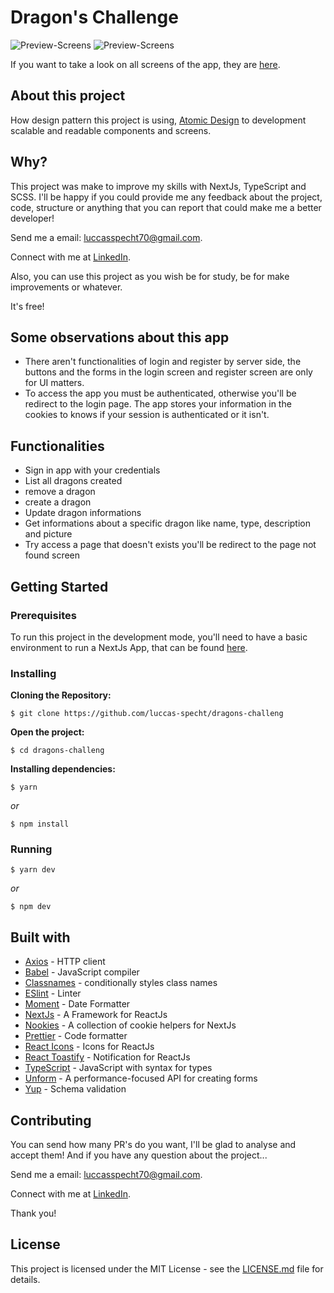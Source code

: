 
# Dragon's Challenge

![Preview-Screens](https://github.com/luccas-specht/dragons-challenge/blob/main/images/frame-page-one.png)
![Preview-Screens](https://github.com/luccas-specht/dragons-challenge/blob/main/images/frame-page-second.png)

If you want to take a look on all screens of the app, they are [here](https://drive.google.com/drive/folders/1S8fNuvo6WKrvTXs2iCd9y0lFNx3ngDKo?usp=sharing).


## About this project
How design pattern this project is using, [Atomic Design](https://bradfrost.com/blog/post/atomic-web-design/) to development scalable and readable components and screens.

## Why?

This project was make to improve my skills with NextJs, TypeScript and SCSS. I'll be happy if you could provide me any feedback about the project, code, structure or anything that you can report that could make me a better developer!

Send me a email: luccasspecht70@gmail.com.

Connect with me at [LinkedIn](https://www.linkedin.com/in/luccas-specht/).

Also, you can use this project as you wish be for study, be for make improvements or whatever.

It's free!

## Some observations about this app

- There aren't functionalities of login and register by server side, the buttons and the forms in the login screen and register screen are only for UI matters.
- To access the app you must be authenticated, otherwise you'll be redirect to the login page. The app stores your information in the cookies to knows if your session is  authenticated or it isn't.

## Functionalities

- Sign in app with your credentials
- List all dragons created
- remove a dragon
- create a dragon
- Update dragon informations
- Get informations about a specific dragon like name, type, description and picture  
- Try access a page that doesn't exists you'll be redirect to the page not found screen

## Getting Started

### Prerequisites
To run this project in the development mode, you'll need to have a basic environment to run a NextJs App, that can be found [here](https://nextjs.org/docs/getting-started).


### Installing
**Cloning the Repository:**
```
$ git clone https://github.com/luccas-specht/dragons-challeng
```

**Open the project:**
```
$ cd dragons-challeng
```

**Installing dependencies:**
```
$ yarn
```

_or_

```
$ npm install
```

### Running
```
$ yarn dev
```

_or_

```
$ npm dev
```

## Built with

- [Axios](https://github.com/axios/axios) - HTTP client
- [Babel](https://babeljs.io/) - JavaScript compiler
- [Classnames](https://github.com/JedWatson/classnames) - conditionally styles class names
- [ESlint](https://eslint.org/) - Linter
- [Moment](https://momentjs.com) - Date Formatter
- [NextJs](https://nextjs.org) - A Framework for ReactJs 
- [Nookies](https://prettier.io/) - A collection of cookie helpers for NextJs
- [Prettier](https://prettier.io/) - Code formatter
- [React Icons](https://react-icons.github.io/react-icons/) - Icons for ReactJs
- [React Toastify](https://fkhadra.github.io/react-toastify/introduction) - Notification for ReactJs
- [TypeScript](https://www.typescriptlang.org) - JavaScript with syntax for types
- [Unform](https://unform.dev) - A performance-focused API for creating forms
- [Yup](https://docs.yup.io) - Schema validation


## Contributing

You can send how many PR's do you want, I'll be glad to analyse and accept them! And if you have any question about the project...

Send me a email: luccasspecht70@gmail.com.

Connect with me at [LinkedIn](https://www.linkedin.com/in/luccas-specht/).

Thank you!

## License

This project is licensed under the MIT License - see the [LICENSE.md](https://github.com/luccas-specht/dragons-challenge/blob/develop/LICENSE) file for details.
